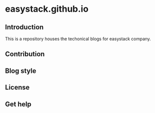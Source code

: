 # easystack.github.io

## Introduction
This is a repository houses the techonical blogs for easystack company.


## Contribution


## Blog style


## License


## Get help


